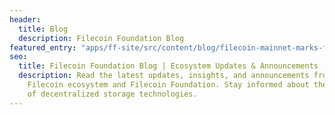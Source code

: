 ```yaml
---
header:
  title: Blog
  description: Filecoin Foundation Blog
featured_entry: "apps/ff-site/src/content/blog/filecoin-mainnet-marks-four-years.md"
seo:
  title: Filecoin Foundation Blog | Ecosystem Updates & Announcements
  description: Read the latest updates, insights, and announcements from the
    Filecoin ecosystem and Filecoin Foundation. Stay informed about the future
    of decentralized storage technologies.
---
```

